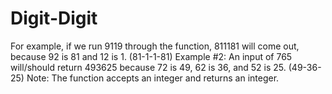 # Digit-Digit
For example, if we run 9119 through the function, 811181 will come out, because 92 is 81 and 12 is 1. (81-1-1-81)  Example #2: An input of 765 will/should return 493625 because 72 is 49, 62 is 36, and 52 is 25. (49-36-25)  Note: The function accepts an integer and returns an integer.
